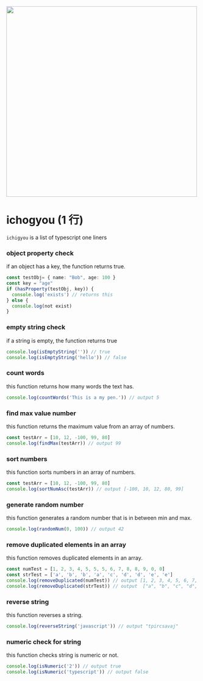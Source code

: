 <div>
<img src="https://github.com/koji/ichigyou/assets/474225/41f6b766-ce0f-432a-9d0e-49e459a1b1be" width="500" />
</div>

# ichogyou (1 行)

`ichigyou` is a list of typescript one liners

### object property check

if an object has a key, the function returns true.

```ts
const testObj= { name: "Bob", age: 100 }
const key = "age"
if (hasProperty(testObj, key)) {
  console.log('exists') // returns this
} else {
  console.log(not exist)
}
```

### empty string check

if a string is empty, the function returns true

```ts
console.log(isEmptyString('')) // true
console.log(isEmptyString('hello')) // false
```

### count words

this function returns how many words the text has.

```ts
console.log(countWords('This is a my pen.')) // output 5
```

### find max value number

this function returns the maximum value from an array of numbers.

```ts
const testArr = [10, 12, -100, 99, 80]
console.log(findMax(testArr)) // output 99
```

### sort numbers

this function sorts numbers in an array of numbers.

```ts
const testArr = [10, 12, -100, 99, 80]
console.log(sortNumAsc(testArr)) // output [-100, 10, 12, 80, 99]
```

### generate random number

this function generates a random number that is in between min and max.

```ts
console.log(randomNum(0, 100)) // output 42
```

### remove duplicated elements in an array

this function removes duplicated elements in an array.

```ts
const numTest = [1, 2, 3, 4, 5, 5, 5, 6, 7, 8, 8, 9, 0, 0]
const strTest = ['a', 'b', 'b', 'a', 'c', 'd', 'd', 'e', 'e']
console.log(removeDuplicated(numTest)) // output [1, 2, 3, 4, 5, 6, 7, 8, 9, 0]
console.log(removeDuplicated(strTest)) // output  ["a", "b", "c", "d", "e"]
```

### reverse string

this function reverses a string.

```ts
console.log(reverseString('javascript')) // output "tpircsavaj"
```

### numeric check for string

this function checks string is numeric or not.

```ts
console.log(isNumeric('2')) // output true
console.log(isNumeric('typescript')) // output false
```

